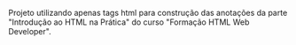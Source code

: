 Projeto utilizando apenas tags html para construção das anotações da parte "Introdução ao HTML na Prática" do curso "Formação HTML Web Developer".
